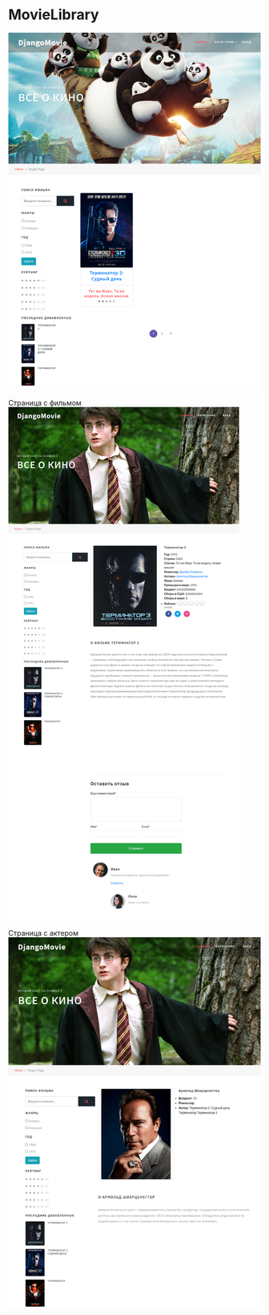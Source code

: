 # MovieLibrary
![alt text](https://github.com/Banzaika/MovieLibrary/blob/main/my_movie/site%20overview/movies%20list.png?raw=true)

Страница с фильмом
![alt text](https://github.com/Banzaika/MovieLibrary/blob/main/my_movie/site%20overview/movie's%20page.png?raw=true)

Страница с актером
![alt text](https://github.com/Banzaika/MovieLibrary/blob/main/my_movie/site%20overview/actor's%20page.png?raw=true)

